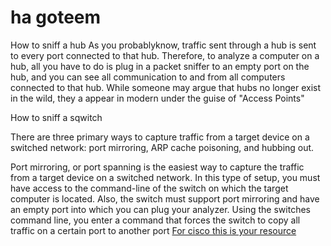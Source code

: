 # ha goteem

How to sniff a hub
As you probablyknow, traffic sent through a hub is sent to every port connected to that hub. Therefore, to analyze a computer on a hub, all you have to do is plug in a packet sniffer to an empty port on the hub, and you can see all communication to and from all computers connected to that hub. While someone may argue that hubs no longer exist in the wild, they a appear in modern under the guise of "Access Points" 

How to sniff a sqwitch

There are three primary ways to capture traffic from a target device on a switched network: port mirroring, ARP cache poisoning, and hubbing out.

Port mirroring, or port spanning is the easiest way to capture the traffic from a target device on a switched network. In this type of setup, you must have access to the command-line of the switch on which the target computer is located. Also, the switch must support port mirroring and have an empty port into which you can plug your analyzer. Using the switches command line, you enter a command that forces the switch to copy all traffic on a certain port to another port [For cisco this is your resource](https://www.cisco.com/c/en/us/td/docs/switches/lan/catalyst2960/software/release/12-2_55_se/configuration/guide/scg_2960/swspan.html (SPAN and RSPAN))








